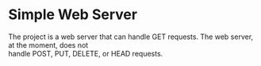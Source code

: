 # Simple Web Server

The project is a web server that	can	handle GET requests. The web server, at	the	moment,	does not	
handle POST, PUT, DELETE, or HEAD requests.
